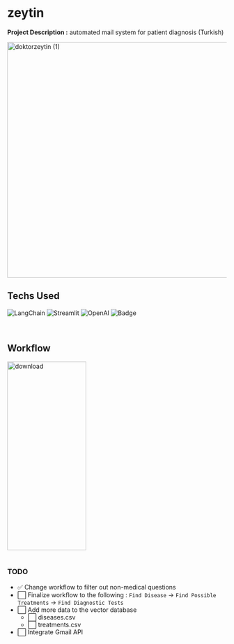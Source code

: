# zeytin
**Project Description :** automated mail system for patient diagnosis (Turkish) 


<img width="540" height="540" alt="doktorzeytin (1)" src="https://github.com/user-attachments/assets/a6ab03ab-817e-4e5f-bcc3-f48a77569e49" />


<br/>

## Techs Used
![LangChain](https://img.shields.io/badge/LangChain-1c3c3c.svg?logo=langchain&logoColor=white)
![Streamlit](https://img.shields.io/badge/-Streamlit-FF4B4B?style=flat&logo=streamlit&logoColor=white)
![OpenAI](https://shields.io/badge/-OpenAI-93f6ef?logo=openai)
![Badge](https://img.shields.io/badge/Pinecone-black)



<br/>

## Workflow
<img width="181" height="432" alt="download" src="https://github.com/user-attachments/assets/8d4e8ff9-5ca5-41e5-ac6c-b428b55c8a12" />


<br/>
<br/>

### TODO
- ✅ Change workflow to filter out non-medical questions
- ⬜ Finalize workflow to the following : `Find Disease` -> `Find Possible Treatments` -> `Find Diagnostic Tests`
- ⬜ Add more data to the vector database
  - ⬜ diseases.csv
  - ⬜ treatments.csv
- ⬜ Integrate Gmail API
